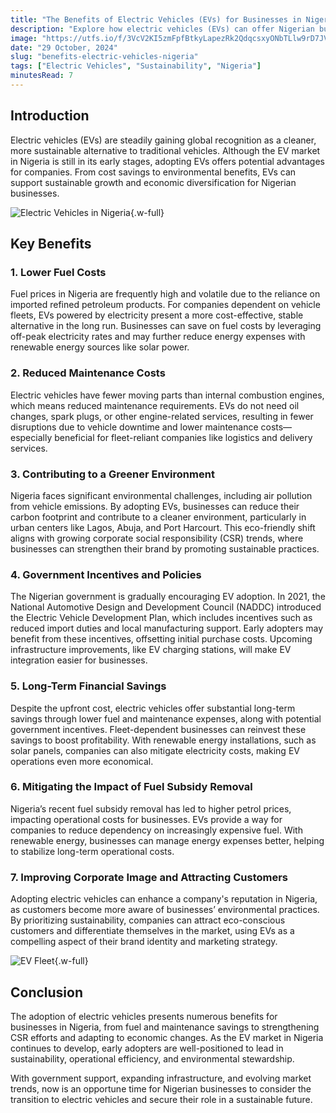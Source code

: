 ```yaml
---
title: "The Benefits of Electric Vehicles (EVs) for Businesses in Nigeria"
description: "Explore how electric vehicles (EVs) can offer Nigerian businesses significant savings and a sustainable edge, with advantages ranging from reduced fuel costs to improved corporate responsibility."
image: "https://utfs.io/f/3VcV2KI5zmFpfBtkyLapezRk2QdqcsxyONbTLlw9rD7JV6PE"
date: "29 October, 2024"
slug: "benefits-electric-vehicles-nigeria"
tags: ["Electric Vehicles", "Sustainability", "Nigeria"]
minutesRead: 7
---
```


## Introduction

Electric vehicles (EVs) are steadily gaining global recognition as a cleaner, more sustainable alternative to traditional vehicles. Although the EV market in Nigeria is still in its early stages, adopting EVs offers potential advantages for companies. From cost savings to environmental benefits, EVs can support sustainable growth and economic diversification for Nigerian businesses.

![Electric Vehicles in Nigeria](https://utfs.io/f/3VcV2KI5zmFp69NTdS3XCTs2yNM35wcUnzDgS0eah7vGxrtB){.w-full}

## Key Benefits

### 1. Lower Fuel Costs

Fuel prices in Nigeria are frequently high and volatile due to the reliance on imported refined petroleum products. For companies dependent on vehicle fleets, EVs powered by electricity present a more cost-effective, stable alternative in the long run. Businesses can save on fuel costs by leveraging off-peak electricity rates and may further reduce energy expenses with renewable energy sources like solar power.

### 2. Reduced Maintenance Costs

Electric vehicles have fewer moving parts than internal combustion engines, which means reduced maintenance requirements. EVs do not need oil changes, spark plugs, or other engine-related services, resulting in fewer disruptions due to vehicle downtime and lower maintenance costs—especially beneficial for fleet-reliant companies like logistics and delivery services.

### 3. Contributing to a Greener Environment

Nigeria faces significant environmental challenges, including air pollution from vehicle emissions. By adopting EVs, businesses can reduce their carbon footprint and contribute to a cleaner environment, particularly in urban centers like Lagos, Abuja, and Port Harcourt. This eco-friendly shift aligns with growing corporate social responsibility (CSR) trends, where businesses can strengthen their brand by promoting sustainable practices.

### 4. Government Incentives and Policies

The Nigerian government is gradually encouraging EV adoption. In 2021, the National Automotive Design and Development Council (NADDC) introduced the Electric Vehicle Development Plan, which includes incentives such as reduced import duties and local manufacturing support. Early adopters may benefit from these incentives, offsetting initial purchase costs. Upcoming infrastructure improvements, like EV charging stations, will make EV integration easier for businesses.

### 5. Long-Term Financial Savings

Despite the upfront cost, electric vehicles offer substantial long-term savings through lower fuel and maintenance expenses, along with potential government incentives. Fleet-dependent businesses can reinvest these savings to boost profitability. With renewable energy installations, such as solar panels, companies can also mitigate electricity costs, making EV operations even more economical.

### 6. Mitigating the Impact of Fuel Subsidy Removal

Nigeria’s recent fuel subsidy removal has led to higher petrol prices, impacting operational costs for businesses. EVs provide a way for companies to reduce dependency on increasingly expensive fuel. With renewable energy, businesses can manage energy expenses better, helping to stabilize long-term operational costs.

### 7. Improving Corporate Image and Attracting Customers

Adopting electric vehicles can enhance a company's reputation in Nigeria, as customers become more aware of businesses’ environmental practices. By prioritizing sustainability, companies can attract eco-conscious customers and differentiate themselves in the market, using EVs as a compelling aspect of their brand identity and marketing strategy.

![EV Fleet](https://utfs.io/f/3VcV2KI5zmFpupNSUtbeyY4IlSo0qvVWOMDwZhQRgjzdbHLJ){.w-full}

## Conclusion

The adoption of electric vehicles presents numerous benefits for businesses in Nigeria, from fuel and maintenance savings to strengthening CSR efforts and adapting to economic changes. As the EV market in Nigeria continues to develop, early adopters are well-positioned to lead in sustainability, operational efficiency, and environmental stewardship.

With government support, expanding infrastructure, and evolving market trends, now is an opportune time for Nigerian businesses to consider the transition to electric vehicles and secure their role in a sustainable future.
